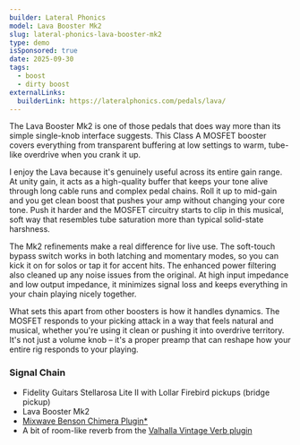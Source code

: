 ```yaml
---
builder: Lateral Phonics
model: Lava Booster Mk2
slug: lateral-phonics-lava-booster-mk2
type: demo
isSponsored: true
date: 2025-09-30
tags:
  - boost
  - dirty boost
externalLinks:
  builderLink: https://lateralphonics.com/pedals/lava/
---
```


The Lava Booster Mk2 is one of those pedals that does way more than its simple single-knob interface suggests. This Class A MOSFET booster covers everything from transparent buffering at low settings to warm, tube-like overdrive when you crank it up.

I enjoy the Lava because it's genuinely useful across its entire gain range. At unity gain, it acts as a high-quality buffer that keeps your tone alive through long cable runs and complex pedal chains. Roll it up to mid-gain and you get clean boost that pushes your amp without changing your core tone. Push it harder and the MOSFET circuitry starts to clip in this musical, soft way that resembles tube saturation more than typical solid-state harshness.

The Mk2 refinements make a real difference for live use. The soft-touch bypass switch works in both latching and momentary modes, so you can kick it on for solos or tap it for accent hits. The enhanced power filtering also cleaned up any noise issues from the original. At high input impedance and low output impedance, it minimizes signal loss and keeps everything in your chain playing nicely together.

What sets this apart from other boosters is how it handles dynamics. The MOSFET responds to your picking attack in a way that feels natural and musical, whether you're using it clean or pushing it into overdrive territory. It's not just a volume knob – it's a proper preamp that can reshape how your entire rig responds to your playing.

### Signal Chain

- Fidelity Guitars Stellarosa Lite II with Lollar Firebird pickups (bridge pickup)
- Lava Booster Mk2
- [Mixwave Benson Chimera Plugin\*](https://sweetwater.sjv.io/B0N2PL)
- A bit of room-like reverb from the [Valhalla Vintage Verb plugin](https://valhalladsp.com/shop/reverb/valhalla-vintage-verb/)
